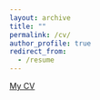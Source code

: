 ```yaml
---
layout: archive
title: ""
permalink: /cv/
author_profile: true
redirect_from:
  - /resume
---
```



<a href="https://raw.githubusercontent.com/qianruan/qianruan.github.io/master/_pages/QianRuan_CV_online.pdf">My CV</a>

